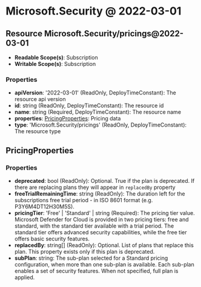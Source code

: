 # Microsoft.Security @ 2022-03-01

## Resource Microsoft.Security/pricings@2022-03-01
* **Readable Scope(s)**: Subscription
* **Writable Scope(s)**: Subscription
### Properties
* **apiVersion**: '2022-03-01' (ReadOnly, DeployTimeConstant): The resource api version
* **id**: string (ReadOnly, DeployTimeConstant): The resource id
* **name**: string (Required, DeployTimeConstant): The resource name
* **properties**: [PricingProperties](#pricingproperties): Pricing data
* **type**: 'Microsoft.Security/pricings' (ReadOnly, DeployTimeConstant): The resource type

## PricingProperties
### Properties
* **deprecated**: bool (ReadOnly): Optional. True if the plan is deprecated. If there are replacing plans they will appear in `replacedBy` property
* **freeTrialRemainingTime**: string (ReadOnly): The duration left for the subscriptions free trial period - in ISO 8601 format (e.g. P3Y6M4DT12H30M5S).
* **pricingTier**: 'Free' | 'Standard' | string (Required): The pricing tier value. Microsoft Defender for Cloud is provided in two pricing tiers: free and standard, with the standard tier available with a trial period. The standard tier offers advanced security capabilities, while the free tier offers basic security features.
* **replacedBy**: string[] (ReadOnly): Optional. List of plans that replace this plan. This property exists only if this plan is deprecated.
* **subPlan**: string: The sub-plan selected for a Standard pricing configuration, when more than one sub-plan is available. Each sub-plan enables a set of security features. When not specified, full plan is applied.

